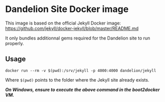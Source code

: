 Dandelion Site Docker image
================

This image is based on the official Jekyll Docker image: https://github.com/jekyll/docker-jekyll/blob/master/README.md

It only bundles additionnal gems required for the Dandelion site to run properly.

## Usage

    docker run --rm -v $(pwd):/srv/jekyll -p 4000:4000 dandelion/jekyll

Where `$(pwd)` points to the folder where the Jekyll site already exists.

***On Windows, ensure to execute the above command in the boot2docker VM.***